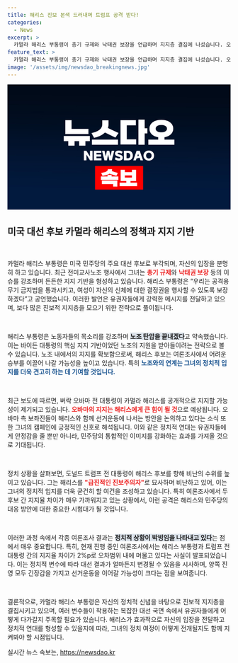 ```yaml
---
title: 해리스 진보 본색 드러내며 트럼프 공격 받다!
categories:
  - News
excerpt: >
  카멀라 해리스 부통령이 총기 규제와 낙태권 보장을 언급하며 지지층 결집에 나섰습니다. 오바마 전 대통령의 지지 발표도 임박해 미국 대선의 판세가 요동칠 조짐입니다! 클릭해서 자세한 내용을 확인하세요!
feature_text: >
  카멀라 해리스 부통령이 총기 규제와 낙태권 보장을 언급하며 지지층 결집에 나섰습니다. 오바마 전 대통령의 지지 발표도 임박해 미국 대선의 판세가 요동칠 조짐입니다! 클릭해서 자세한 내용을 확인하세요!
image: '/assets/img/newsdao_breakingnews.jpg'
---
```


<p><img src="/assets/img/newsdao_breakingnews.jpg" alt="koreaapp 속보" /></p>

<h2 data-ke-size="size26">미국 대선 후보 카멀라 해리스의 정책과 지지 기반</h2>

<p data-ke-size="size16">&nbsp;</p>

<p>카멀라 해리스 부통령은 미국 민주당의 주요 대선 후보로 부각되며, 자신의 입장을 분명히 하고 있습니다. 최근 전미교사노조 행사에서 그녀는 <b><span style="color: #ee2323;">총기 규제</span></b>와 <b><span style="color: #ee2323;">낙태권 보장</span></b> 등의 이슈를 강조하며 든든한 지지 기반을 형성하고 있습니다. 해리스 부통령은 “우리는 공격용 무기 금지법을 통과시키고, 여성이 자신의 신체에 대한 결정권을 행사할 수 있도록 보장하겠다”고 공언했습니다. 이러한 발언은 유권자들에게 강력한 메시지를 전달하고 있으며, 보다 많은 진보적 지지층을 모으기 위한 전략으로 풀이됩니다.</p>

<p data-ke-size="size16">&nbsp;</p>

<p>해리스 부통령은 노동자들의 목소리를 강조하며 <b><span style="background-color: #21538527;">노조 탄압을 끝내겠다</span></b>고 약속했습니다. 이는 바이든 대통령의 핵심 지지 기반이었던 노조의 지원을 받아들이려는 전략으로 볼 수 있습니다. 노조 내에서의 지지를 확보함으로써, 해리스 후보는 여론조사에서 어려운 승부를 이끌어 나갈 가능성을 높이고 있습니다. 특히 <b><span style="color: #1a5490;">노조와의 연계는 그녀의 정치적 입지를 더욱 견고히 하는 데 기여할 것입니다.</span></b></p>

<p data-ke-size="size16">&nbsp;</p>

<p>최근 보도에 따르면, 버락 오바마 전 대통령이 카멀라 해리스를 공개적으로 지지할 가능성이 제기되고 있습니다. <b><span style="color: #ee2323;">오바마의 지지는 해리스에게 큰 힘이 될 것</span></b>으로 예상됩니다. 오바마 측 보좌진들이 해리스와 함께 선거운동에 나서는 방안을 논의하고 있다는 소식 또한 그녀의 캠페인에 긍정적인 신호로 해석됩니다. 이와 같은 정치적 연대는 유권자들에게 안정감을 줄 뿐만 아니라, 민주당의 통합적인 이미지를 강화하는 효과를 가져올 것으로 기대됩니다.</p>

<p data-ke-size="size16">&nbsp;</p>

<p>정치 상황을 살펴보면, 도널드 트럼프 전 대통령이 해리스 후보를 향해 비난의 수위를 높이고 있습니다. 그는 해리스를 <b><span style="color: #ee2323;">"급진적인 진보주의자"</span></b>로 묘사하며 비난하고 있어, 이는 그녀의 정치적 입지를 더욱 굳건히 할 여건을 조성하고 있습니다. 특히 여론조사에서 두 후보 간 지지율 차이가 매우 가까워지고 있는 상황에서, 이런 공격은 해리스와 민주당의 대응 방안에 대한 중요한 시험대가 될 것입니다.</p>

<p data-ke-size="size16">&nbsp;</p>

<p>이러한 과정 속에서 각종 여론조사 결과는 <b><span style="background-color: #21538527;">정치적 상황이 박빙임을 나타내고 있다</span></b>는 점에서 매우 중요합니다. 특히, 현재 진행 중인 여론조사에서는 해리스 부통령과 트럼프 전 대통령 간의 지지율 차이가 2%p로 오차범위 내에 머물고 있다는 사실이 발표되었습니다. 이는 정치적 변수에 따라 대선 결과가 얼마든지 변경될 수 있음을 시사하며, 양쪽 진영 모두 긴장감을 가지고 선거운동을 이어갈 가능성이 크다는 점을 보여줍니다.</p>

<p data-ke-size="size16">&nbsp;</p>

<p>결론적으로, 카멀라 해리스 부통령은 자신의 정치적 신념을 바탕으로 진보적 지지층을 결집시키고 있으며, 여러 변수들이 작용하는 복잡한 대선 국면 속에서 유권자들에게 어떻게 다가갈지 주목할 필요가 있습니다. 해리스가 효과적으로 자신의 입장을 전달하고 정치적 연대를 형성할 수 있을지에 따라, 그녀의 정치 여정이 어떻게 전개될지도 함께 지켜봐야 할 시점입니다.</p>
실시간 뉴스 속보는, <a href="https://newsdao.kr" rel="dofollow">https://newsdao.kr</a>


